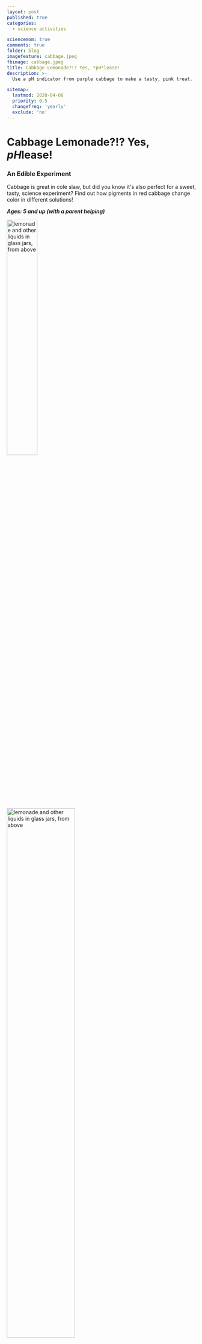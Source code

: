 ```yaml
---
layout: post
published: true
categories:
  - science activities

sciencemom: true
comments: true
folder: blog
imagefeature: cabbage.jpeg
fbimage: cabbage.jpeg
title: Cabbage Lemonade?!? Yes, *pH*lease!
description: >-
  Use a pH indicator from purple cabbage to make a tasty, pink treat.

sitemap:
  lastmod: 2020-04-08
  priority: 0.5
  changefreq: 'yearly'
  exclude: 'no'
---
```




# Cabbage Lemonade?!? Yes, *pH*lease!

###  An Edible Experiment

Cabbage is great in cole slaw, but did you know it's also perfect for a sweet, tasty, science experiment? Find out how pigments in red cabbage change color in different solutions!

***Ages: 5 and up (with a parent helping)***

<img
 align="left"
 src="https://i.imgur.com/eForl3v.jpg" width="40%" class="img-fluid" alt="lemonade and other liquids in glass jars, from above">

<img src="https://i.imgur.com/eh95P78.png" width="60%" class="img-fluid" alt="lemonade and other liquids in glass jars, from above"> <br/>




## How to do it!
### Materials (What you'll need)

<p align="left">
<img style="float: right"
 src="https://i.imgur.com/N4rIJEa.jpg" width="40%" class="img-fluid" alt="Supplies to make Cabbage lemonade: water, lemons, red cabbage, sugar">
 </p>

<br/>


For the lemon juice:
* 4 lemons, juiced
* 1/2 cup sugar
* 1 pitcher full of water

For the cabbage water:
* 1 cup chopped cabbage
* 2 cups water <br/>


### Method (What to do)
Mix lemon juice ingredients together. Use more or less sugar or lemon juice to taste.

Boil cabbage and 2 cups of water together. Drain the water and let it cool. Admire its lovely purple color.

Add a few spoonfuls of cabbage water to your lemonade, and watch the color change to pink!

Yes, you can drink your natural pink lemonade! Just be careful not to add too much cabbage water, unless you want your lemonade to smell a bit…. vegetable-y.


## How it works:
Purple cabbage gets its gorgeous blue-purple color from a type of pigment molecule called an anthocyanin (AN-tho-SY-uh-nin). Anthocyanins change color depending on the pH of the solutions they're in. They're blue or purple in neutral conditions (like water), greenish in alkaline solutions (like water with baking soda in it), and pinkish in acidic solutions (like our lemonade in this experiment).

Anthocyanins are found in many plants -- berries like blueberries and raspberries, grains like blue corn and black rice, and even in black beans! Scientists aren’t quite sure what they do in plants, but it may help them with resistance to colder temperatures.
You can find out about another important plant pigment, chlorophyll, in [this video](https://www.youtube.com/watch?v=0MzcwgDffrI)!
